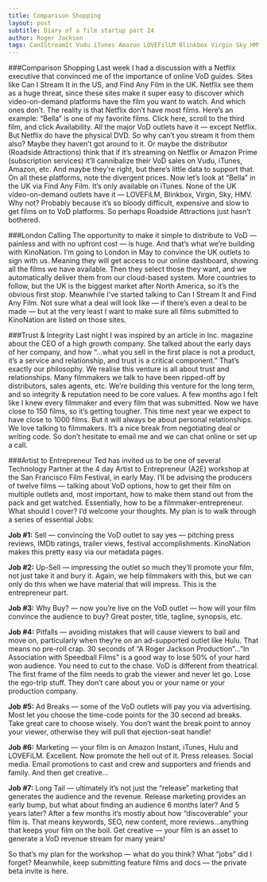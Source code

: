 ```yaml
---
title: Comparison Shopping
layout: post
subtitle: Diary of a film startup part 24
author: Roger Jackson
tags: CanIStreamIt Vudu iTunes Amazon LOVEFilLM Blinkbox Virgin Sky HMV Inc.
---
```

###Comparison Shopping
Last week I had a discussion with a Netflix executive that convinced me of the importance of online VoD guides. Sites like Can I Stream It in the US, and Find Any Film in the UK. Netflix see them as a huge threat, since these sites make it super easy to discover which video-on-demand platforms have the film you want to watch. And which ones don’t. The reality is that Netflix don’t have most films. Here’s an example: “Bella” is one of my favorite films. Click here, scroll to the third film, and click Availability. All the major VoD outlets have it — except Netflix. But Netflix do have the physical DVD. So why can’t you stream it from them also? Maybe they haven’t got around to it. Or maybe the distributor (Roadside Attractions) think that if it’s streaming on Netflix or Amazon Prime (subscription services) it’ll cannibalize their VoD sales on Vudu, iTunes, Amazon, etc. And maybe they’re right, but there’s little data to support that. On all these platforms, note the divergent prices. Now let’s look at “Bella” in the UK via Find Any Film. It’s only available on iTunes. None of the UK video-on-demand outlets have it — LOVEFiLM, Blinkbox, Virgin, Sky, HMV. Why not? Probably because it’s so bloody difficult, expensive and slow to get films on to VoD platforms. So perhaps Roadside Attractions just hasn’t bothered.

###London Calling
The opportunity to make it simple to distribute to VoD — painless and with no upfront cost — is huge. And that’s what we’re building with KinoNation. I’m going to London in May to convince the UK outlets to sign with us. Meaning they will get access to our online dashboard, showing all the films we have available. Then they select those they want, and we automatically deliver them from our cloud-based system. More countries to follow, but the UK is the biggest market after North America, so it’s the obvious first stop. Meanwhile I’ve started talking to Can I Stream It and Find Any Film. Not sure what a deal will look like — if there’s even a deal to be made — but at the very least I want to make sure all films submitted to KinoNation are listed on those sites.

###Trust & Integrity
Last night I was inspired by an article in Inc. magazine about the CEO of a high growth company. She talked about the early days of her company, and how “…what you sell in the first place is not a product, it’s a service and relationship, and trust is a critical component.” That’s exactly our philosophy. We realise this venture is all about trust and relationships. Many filmmakers we talk to have been ripped-off by distributors, sales agents, etc. We’re building this venture for the long term, and so integrity & reputation need to be core values. A few months ago I felt like I knew every filmmaker and every film that was submitted. Now we have close to 150 films, so it’s getting tougher. This time next year we expect to have close to 1000 films. But it will always be about personal relationships. We love talking to filmmakers. It’s a nice break from negotiating deal or writing code. So don’t hesitate to email me and we can chat online or set up a call.

###Artist to Entrepreneur
Ted has invited us to be one of several Technology Partner at the 4 day Artist to Entrepreneur (A2E) workshop at the San Francisco Film Festival, in early May. I’ll be advising the producers of twelve films — talking about VoD options, how to get their film on multiple outlets and, most important, how to make them stand out from the pack and get watched. Essentially, how to be a filmmaker-entrepreneur. What should I cover? I’d welcome your thoughts. My plan is to walk through a series of essential Jobs:

<b>Job #1:</b> Sell — convincing the VoD outlet to say yes — pitching press reviews, IMDb ratings, trailer views, festival accomplishments. KinoNation makes this pretty easy via our metadata pages.

<b>Job #2:</b> Up-Sell — impressing the outlet so much they’ll promote your film, not just take it and bury it. Again, we help filmmakers with this, but we can only do this when we have material that will impress. This is the entrepreneur part.

<b>Job #3:</b> Why Buy? — now you’re live on the VoD outlet — how will your film convince the audience to buy? Great poster, title, tagline, synopsis, etc.

<b>Job #4:</b> Pitfalls — avoiding mistakes that will cause viewers to bail and move on, particularly when they’re on an ad-supported outlet like Hulu. That means no pre-roll crap. 30 seconds of “A Roger Jackson Production”…”In Association with Speedball Films” is a good way to lose 50% of your hard won audience. You need to cut to the chase. VoD is different from theatrical. The first frame of the film needs to grab the viewer and never let go. Lose the ego-trip stuff. They don’t care about you or your name or your production company.

<b>Job #5:</b> Ad Breaks — some of the VoD outlets will pay you via advertising. Most let you choose the time-code points for the 30 second ad breaks. Take great care to choose wisely. You don’t want the break point to annoy your viewer, otherwise they will pull that ejection-seat handle!

<b>Job #6:</b> Marketing — your film is on Amazon Instant, iTunes, Hulu and LOVEFiLM. Excellent. Now promote the hell out of it. Press releases. Social media. Email promotions to cast and crew and supporters and friends and family. And then get creative…

<b>Job #7:</b> Long Tail — ultimately it’s not just the “release” marketing that generates the audience and the revenue. Release marketing provides an early bump, but what about finding an audience 6 months later? And 5 years later? After a few months it’s mostly about how “discoverable” your film is. That means keywords, SEO, new content, more reviews…anything that keeps your film on the boil. Get creative — your film is an asset to generate a VoD revenue stream for many years!

So that’s my plan for the workshop — what do you think? What “jobs” did I forget? Meanwhile, keep submitting feature films and docs — the private beta invite is here.
